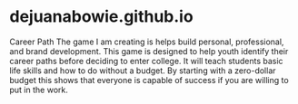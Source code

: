 # dejuanabowie.github.io

Career Path
The game I am creating is helps build personal, professional, and brand development. 
This game is designed to help youth identify their career paths before deciding to enter college. 
It will teach students basic life skills and how to do without a budget. 
By starting with a zero-dollar budget this shows that everyone is capable of success if you are willing to put in the work.
